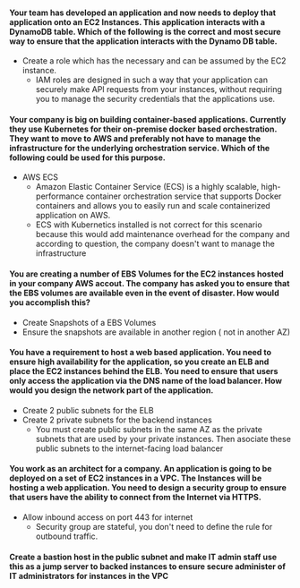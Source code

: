#### Your team has developed an application and now needs to deploy that application onto an EC2 Instances. This application interacts with a DynamoDB table. Which of the following is the correct and most secure way to ensure that the application interacts with the Dynamo DB table.
  * Create a role which has the necessary and can be assumed by the EC2 instance. 
    * IAM roles are designed in such a way that your application can securely make API requests from your instances, without requiring you to manage the security credentials that the applications use.
#### Your company is big on building container-based applications. Currently they use Kubernetes for their on-premise docker based orchestration. They want to move to AWS and preferably not have to manage the infrastructure for the underlying orchestration service. Which of the following could be used for this purpose.
  * AWS ECS
    * Amazon Elastic Container Service (ECS) is a highly scalable, high-performance container orchestration service that supports Docker containers and allows you to easily run and scale containerized application on AWS.
    * ECS with Kubernetics installed is not correct for this scenario because this would add maintenance overhead for the company and according to question, the company doesn't want to manage the infrastructure
#### You are creating a number of EBS Volumes for the EC2 instances hosted in your company AWS accout. The company has asked you to ensure that the EBS volumes are available even in the event of disaster. How would you accomplish this?
  * Create Snapshots of a EBS Volumes
  * Ensure the snapshots are available in another region ( not in another AZ)
#### You have a requirement to host a web based application. You need to ensure high availability for the application, so you create an ELB and place the EC2 instances behind the ELB. You need to ensure that users only access the application via the DNS name of the load balancer. How would you design the network part of the application.
  * Create 2 public subnets for the ELB
  * Create 2 private subnets for the backend instances
    * You must create public subnets in the same AZ as the private subnets that are used by your private instances. Then asociate these public subnets to the internet-facing load balancer
#### You work as an architect for a company. An application is going to be deployed on a set of EC2 instances in a VPC. The Instances will be hosting a web application. You need to design a security group to ensure that users have the ability to connect from the Internet via HTTPS. 
  * Allow inbound access on port 443 for internet
    * Security group are stateful, you don't need to define the rule for outbound traffic. 
#### Create a bastion host in the public subnet and make IT admin staff use this as a jump server to backed instances to ensure secure administer of IT administrators for instances in the VPC
#### 
